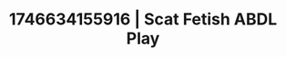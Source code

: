 ---
categories:
- Lustful narration
- AI-generated
- Latex & lace
- Slow undress
- Heat of the moment
- ASMR
- Intimate POV
- Cosplay
image: /assets/images/1746634155916.jpg
layout: post
seo:
  description: Featured content with sensual Scat Fetish, ABDL Play. HD images available.
  keywords: Scat Fetish, ABDL Play
  og_image: /assets/images/1746634155916.jpg
  schema_type: VisualArtwork
tags:
- ABDL Play
- '#1746634155916'
- Scat Fetish
title: 1746634155916 | Scat Fetish ABDL Play
---